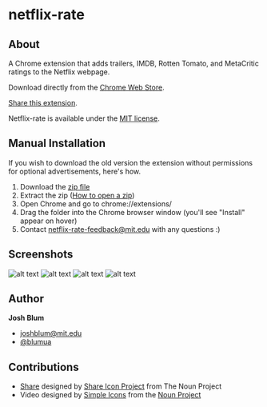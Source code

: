 netflix-rate
================

About
--------
A Chrome extension that adds trailers, IMDB, Rotten Tomato, and MetaCritic ratings to the Netflix webpage. 

Download directly from the <a href="https://chrome.google.com/webstore/detail/netflix-rate/ecaaapiecdienibfgolcopgnicppkmhn?hl=en" target="_blank">Chrome Web Store</a>.

<a href="http://netflix.burtonthird.com" target="_blank">Share this extension</a>.

Netflix-rate is available under the [MIT license](http://opensource.org/licenses/MIT).


Manual Installation
--------
If you wish to download the old version the extension without permissions for optional advertisements, here's how.

1. Download the [zip file](https://github.com/joshblum/netflix-rate-chrome-ext/raw/before-ads/chrome-ext.zip)
1. Extract the zip ([How to open a zip](http://www.wikihow.com/Open-a-.Zip-File-Without-Winzip))
1. Open Chrome and go to chrome://extensions/
1. Drag the folder into the Chrome browser window (you'll see "Install" appear on hover)
1. Contact [netflix-rate-feedback@mit.edu](mailto:netflix-rate-feedback@mit.edu) with any questions :)


Screenshots
--------

![alt text](http://netflix.burtonthird.com/static/img/screenshots/dvd-movie.png "dvd movie")
![alt text](http://netflix.burtonthird.com/static/img/screenshots/dvd-popup.png "dvd popup")
![alt text](http://netflix.burtonthird.com/static/img/screenshots/dvd-search.png "dvd search")
![alt text](http://netflix.burtonthird.com/static/img/screenshots/wi-popup.png "wi popup")

Author
--------

**Josh Blum**
+ [joshblum@mit.edu](mailto:joshblum@mit.edu)
+ [@blumua](https://twitter.com/blumua)

Contributions
--------
+ <a href="http://thenounproject.com/noun/share/#icon-No3893" target="_blank">Share</a> designed by <a href="http://thenounproject.com/planemad" target="_blank">Share Icon Project</a> from The Noun Project
+ Video designed by <a href="http://www.thenounproject.com/SimpleIcons">Simple Icons</a> from the <a href="http://www.thenounproject.com">Noun Project</a>
